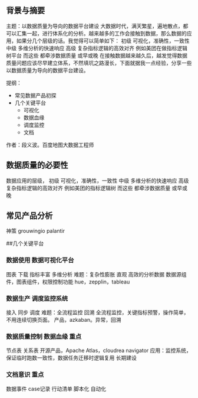 ## 背景与摘要
主题：以数据质量为导向的数据平台建设
大数据时代，满天繁星，遍地散点，都可以汇集一起，进行体系化的分析。越来越多的工作会接触到数据，那么数据的应用，如果分几个层级的话。我觉得可以简单如下：
初级 可视化，准确性，一致性
中级 多维分析的快速响应
高级 复杂指标逻辑的高效对齐 例如美团在做指标逻辑树平台
而这些 都牵涉数据质量 或早或晚
在接触数据越来越久后，越发觉得数据质量问题应该尽早建立体系，不然填坑之路漫长，下面就据我一点经验，分享一些以数据质量为导向的数据平台建设。

提纲：
- 常见数据产品初探
- 几个关键平台
    - 可视化
    - 数据血缘
    - 调度监控
    - 文档

作者：段义波。百度地图大数据工程师

## 数据质量的必要性
数据应用的层级，
初级 可视化，准确性，一致性
中级 多维分析的快速响应
高级 复杂指标逻辑的高效对齐 例如美团的指标逻辑树
而这些 都牵涉数据质量 或早或晚

## 常见产品分析
神策
grouwingio
palantir

##几个关键平台
### 数据使用 数据可视化平台
图表 下载 指标丰富 多维分析 难题：复杂性膨胀
直观 高效的分析数据
数据源组件，图表组件，权限控制功能
hue，zepplin，tableau

### 数据生产 调度监控系统
接入 同步 调度 难题：全流程监控 回溯
全流程监控，关键指标预警，操作简单，不用连续切换页面。
产品，azkaban。异常，回溯

### 数据质量控制 数据血缘 重点
节点表
关系表
开源产品，Apache Atlas，cloudrea navigator
应用：监控系统，保证临时跑数一致性，数据任务迁移时逻辑复用
长期建设

### 文档意识 重点
数据事件
case记录
行动清单 脚本化 自动化